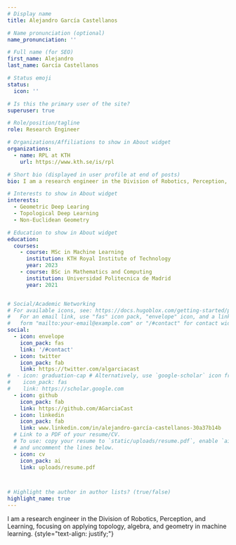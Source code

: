 ```yaml
---
# Display name
title: Alejandro García Castellanos

# Name pronunciation (optional)
name_pronunciation: ''

# Full name (for SEO)
first_name: Alejandro
last_name: García Castellanos

# Status emoji
status:
  icon: ''

# Is this the primary user of the site?
superuser: true

# Role/position/tagline
role: Research Engineer

# Organizations/Affiliations to show in About widget
organizations:
  - name: RPL at KTH
    url: https://www.kth.se/is/rpl

# Short bio (displayed in user profile at end of posts)
bio: I am a research engineer in the Division of Robotics, Perception, and Learning, focusing on applying topology, algebra, and geometry in machine learning.

# Interests to show in About widget
interests:
  - Geometric Deep Learing
  - Topological Deep Learning
  - Non-Euclidean Geometry

# Education to show in About widget
education:
  courses:
    - course: MSc in Machine Learning 
      institution: KTH Royal Institute of Technology
      year: 2023
    - course: BSc in Mathematics and Computing
      institution: Universidad Politecnica de Madrid
      year: 2021


# Social/Academic Networking
# For available icons, see: https://docs.hugoblox.com/getting-started/page-builder/#icons
#   For an email link, use "fas" icon pack, "envelope" icon, and a link in the
#   form "mailto:your-email@example.com" or "/#contact" for contact widget.
social:
  - icon: envelope
    icon_pack: fas
    link: '/#contact'
  - icon: twitter
    icon_pack: fab
    link: https://twitter.com/algarciacast
#  - icon: graduation-cap # Alternatively, use `google-scholar` icon from `ai` icon pack
#    icon_pack: fas
#    link: https://scholar.google.com
  - icon: github
    icon_pack: fab
    link: https://github.com/AGarciaCast
  - icon: linkedin
    icon_pack: fab
    link: www.linkedin.com/in/alejandro-garcía-castellanos-30a37b14b
  # Link to a PDF of your resume/CV.
  # To use: copy your resume to `static/uploads/resume.pdf`, enable `ai` icons in `params.yaml`,
  # and uncomment the lines below.
  - icon: cv
    icon_pack: ai
    link: uploads/resume.pdf



# Highlight the author in author lists? (true/false)
highlight_name: true
---
```


I am a research engineer in the Division of Robotics, Perception, and Learning, focusing on applying topology, algebra, and geometry in machine learning.
{style="text-align: justify;"}
